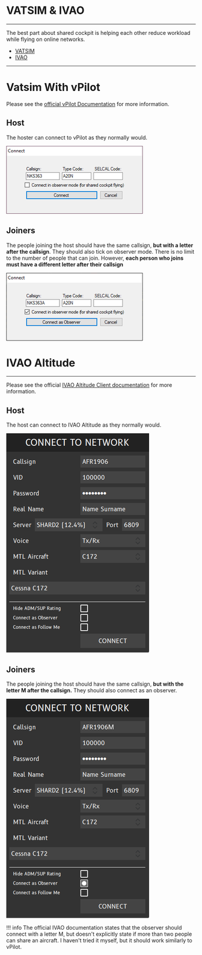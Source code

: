 # VATSIM & IVAO
---
The best part about shared cockpit is helping each other reduce workload while flying on online networks.

- [VATSIM](https://vatsim.net/)
- [IVAO](https://ivao.aero/)

---
# Vatsim With vPilot
Please see the [official vPilot Documentation](https://vpilot.rosscarlson.dev/Documentation#shared-cockpit) for more information.

## Host
The hoster can connect to vPilot as they normally would.

![](../assets/images/vpilothost.png)

## Joiners
The people joining the host should have the same callsign, **but with a letter after the callsign**. They should also tick on observer mode. There is no limit to the number of people that can join. However, **each person who joins must have a different letter after their callsign**

![](../assets/images/vpilotjoin1.png)

# IVAO Altitude
---
Please see the official [IVAO Altitude Client documentation](https://wiki.ivao.aero/en/home/devops/manuals/altitude#connecting-cockpit-sharing-connection-to-ivao) for more information.

## Host
The host can connect to IVAO Altitude as they normally would.

![](../assets/images/ivaoalthost.png)

## Joiners
The people joining the host should have the same callsign, **but with the letter M after the callsign.** They should also connect as an observer.

![](../assets/images/ivaoaltjoin.png)

!!! info
    The official IVAO documentation states that the observer should connect with a letter M, but doesn't explicitly state if more than two people can share an aircraft. I haven't tried it myself, but it should work similarly to vPilot.